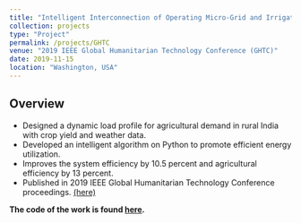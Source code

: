 ```yaml
---
title: "Intelligent Interconnection of Operating Micro-Grid and Irrigation System in Dharnai - A Rural Indian Scenario"
collection: projects
type: "Project"
permalink: /projects/GHTC
venue: "2019 IEEE Global Humanitarian Technology Conference (GHTC)"
date: 2019-11-15
location: "Washington, USA"
---
```


## Overview

*	Designed a dynamic load profile for agricultural demand in rural India with crop yield and weather data.
*	Developed an intelligent algorithm on Python to promote efficient energy utilization.
*	Improves the system efficiency by 10.5 percent and agricultural efficiency by 13 percent.
*	Published in 2019 IEEE Global Humanitarian Technology Conference proceedings. [(here)](https://ieeexplore.ieee.org/abstract/document/9033013)

**The code of the work is found [here](https://github.com/marjerie/Interconnection-of-Microgrid-and-Irrigation-System).**
